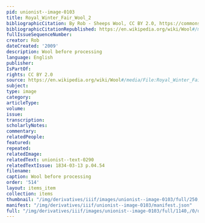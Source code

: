 ```yaml
---
pid: unionist--image-0103
title: Royal_Winter_Fair_Wool_2
bibliographicCitation: By Rob - Sheeps Wool, CC BY 2.0, https://commons.wikimedia.org/w/index.php?curid=8463983
bibliographicCitationRepublished: https://en.wikipedia.org/wiki/Wool#/media/File:Royal_Winter_Fair_Wool_2.jpg
fullIssueSequenceNumber: 
creator: Rob
dateCreated: '2009'
description: Wool before processing
language: English
publisher: 
IsPartOf: 
rights: CC BY 2.0
source: https://en.wikipedia.org/wiki/Wool#/media/File:Royal_Winter_Fair_Wool_2.jpg
subject: 
type: image
category: 
articleType: 
volume: 
issue: 
transcription: 
scholarlyNotes: 
commentary: 
relatedPeople: 
featured: 
repeated: 
relatedImage: 
relatedText: unionist--text-0290
relatedTextIssue: 1834-03-13 p.04.54
filename: 
caption: Wool before processing
order: '514'
layout: items_item
collection: items
thumbnail: "/img/derivatives/iiif/images/unionist--image-0103/full/250,/0/default.jpg"
manifest: "/img/derivatives/iiif/unionist--image-0103/manifest.json"
full: "/img/derivatives/iiif/images/unionist--image-0103/full/1140,/0/default.jpg"
---
```

